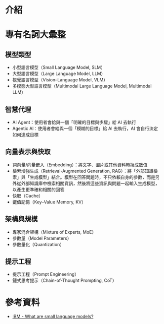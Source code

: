 # 介紹



# 專有名詞大彙整

## 模型類型

- 小型語言模型（Small Language Model, SLM）
- 大型語言模型（Large Language Model, LLM）
- 視覺語言模型（Vision–Language Model, VLM）
- 多模態大型語言模型（Multimodal Large Language Model, Multimodal LLM）

## 智慧代理

- AI Agent：使用者會給與一個「明確的目標與步驟」給 AI 去執行
- Agentic AI：使用者會給與一個「模糊的目標」給 AI 去執行，AI 會自行決定如何達成目標

## 向量表示與快取

- 詞向量/向量嵌入（Embedding）：將文字、圖片或其他資料轉換成數值
- 檢索增強生成（Retrieval-Augmented Generation, RAG）：將「外部知識檢索」與「生成模型」結合。模型在回答問題時，不只依賴自身的參數，而是另外從外部知識庫中檢索相關資訊，然後將這些資訊與問題一起輸入生成模型，以產生更準確和相關的回答
- 快取（Cache）
- 鍵值記憶（Key–Value Memory, KV）

## 架構與規模

- 專家混合架構（Mixture of Experts, MoE）
- 參數量（Model Parameters）
- 參數量化（Quantization）

## 提示工程

- 提示工程（Prompt Engineering）
- 鏈式思考提示（Chain-of-Thought Prompting, CoT）

# 參考資料

- [IBM - What are small language models?](https://www.ibm.com/think/topics/small-language-models)
